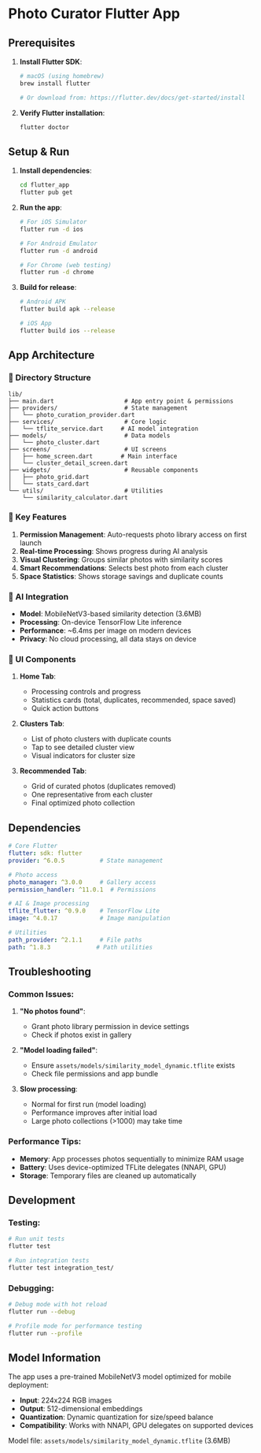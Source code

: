 # Photo Curator Flutter App

## Prerequisites

1. **Install Flutter SDK**:
   ```bash
   # macOS (using homebrew)
   brew install flutter
   
   # Or download from: https://flutter.dev/docs/get-started/install
   ```

2. **Verify Flutter installation**:
   ```bash
   flutter doctor
   ```

## Setup & Run

1. **Install dependencies**:
   ```bash
   cd flutter_app
   flutter pub get
   ```

2. **Run the app**:
   ```bash
   # For iOS Simulator
   flutter run -d ios
   
   # For Android Emulator  
   flutter run -d android
   
   # For Chrome (web testing)
   flutter run -d chrome
   ```

3. **Build for release**:
   ```bash
   # Android APK
   flutter build apk --release
   
   # iOS App
   flutter build ios --release
   ```

## App Architecture

### 📁 Directory Structure
```
lib/
├── main.dart                    # App entry point & permissions
├── providers/                   # State management
│   └── photo_curation_provider.dart
├── services/                    # Core logic
│   └── tflite_service.dart     # AI model integration
├── models/                      # Data models
│   └── photo_cluster.dart
├── screens/                     # UI screens
│   ├── home_screen.dart        # Main interface
│   └── cluster_detail_screen.dart
├── widgets/                     # Reusable components
│   ├── photo_grid.dart
│   └── stats_card.dart
└── utils/                       # Utilities
    └── similarity_calculator.dart
```

### 🔧 Key Features

1. **Permission Management**: Auto-requests photo library access on first launch
2. **Real-time Processing**: Shows progress during AI analysis
3. **Visual Clustering**: Groups similar photos with similarity scores
4. **Smart Recommendations**: Selects best photo from each cluster
5. **Space Statistics**: Shows storage savings and duplicate counts

### 🤖 AI Integration

- **Model**: MobileNetV3-based similarity detection (3.6MB)
- **Processing**: On-device TensorFlow Lite inference
- **Performance**: ~6.4ms per image on modern devices
- **Privacy**: No cloud processing, all data stays on device

### 📱 UI Components

1. **Home Tab**: 
   - Processing controls and progress
   - Statistics cards (total, duplicates, recommended, space saved)
   - Quick action buttons

2. **Clusters Tab**:
   - List of photo clusters with duplicate counts
   - Tap to see detailed cluster view
   - Visual indicators for cluster size

3. **Recommended Tab**:
   - Grid of curated photos (duplicates removed)
   - One representative from each cluster
   - Final optimized photo collection

## Dependencies

```yaml
# Core Flutter
flutter: sdk: flutter
provider: ^6.0.5          # State management

# Photo access
photo_manager: ^3.0.0     # Gallery access
permission_handler: ^11.0.1  # Permissions

# AI & Image processing  
tflite_flutter: ^0.9.0    # TensorFlow Lite
image: ^4.0.17            # Image manipulation

# Utilities
path_provider: ^2.1.1     # File paths
path: ^1.8.3             # Path utilities
```

## Troubleshooting

### Common Issues:

1. **"No photos found"**: 
   - Grant photo library permission in device settings
   - Check if photos exist in gallery

2. **"Model loading failed"**:
   - Ensure `assets/models/similarity_model_dynamic.tflite` exists
   - Check file permissions and app bundle

3. **Slow processing**:
   - Normal for first run (model loading)
   - Performance improves after initial load
   - Large photo collections (>1000) may take time

### Performance Tips:

- **Memory**: App processes photos sequentially to minimize RAM usage
- **Battery**: Uses device-optimized TFLite delegates (NNAPI, GPU)
- **Storage**: Temporary files are cleaned up automatically

## Development

### Testing:
```bash
# Run unit tests
flutter test

# Run integration tests  
flutter test integration_test/
```

### Debugging:
```bash
# Debug mode with hot reload
flutter run --debug

# Profile mode for performance testing
flutter run --profile
```

## Model Information

The app uses a pre-trained MobileNetV3 model optimized for mobile deployment:

- **Input**: 224x224 RGB images  
- **Output**: 512-dimensional embeddings
- **Quantization**: Dynamic quantization for size/speed balance
- **Compatibility**: Works with NNAPI, GPU delegates on supported devices

Model file: `assets/models/similarity_model_dynamic.tflite` (3.6MB)